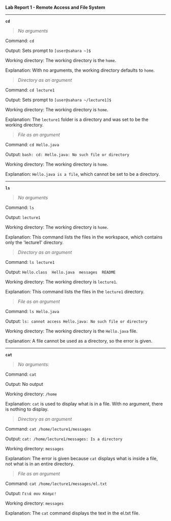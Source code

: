 **Lab Report 1 - Remote Access and File System**

---

**`cd`**

> *No arguments* 

Command: `cd`

Output: Sets prompt to `[user@sahara ~]$`

Working directory: The working directory is the `home`.

Explanation: With no arguments, the working directory defaults to `home`.

> *Directory as an argument*

Command: `cd lecture1`

Output: Sets prompt to `[user@sahara ~/lecture1]$`

Working directory: The working directory is `home`.

Explanation: The `lecture1` folder is a directory and was set to be the working directory.

> *File as an argument*

Command: `cd Hello.java`

Output:  `bash: cd: Hello.java: No such file or directory`

Working directory: The working directory is `home`.

Explanation: `Hello.java is a file`, which cannot be set to be a directory. 

---

**`ls`**

> *No arguments* 

Command: `ls`

Output: `lecture1`

Working directory: The working directory is `home`.

Explanation: This command lists the files in the workspace, which contains only the 'lecture1' directory. 

> *Directory as an argument*

Command: `ls lecture1`

Output: `Hello.class  Hello.java  messages  README`

Working directory: The working directory is `lecture1`.

Explanation: This command lists the files in the `lecture1` directory.

> *File as an argument*

Command: `ls Hello.java`

Output: `ls: cannot access Hello.java: No such file or directory`

Working directory: The working directory is the `Hello.java` file.

Explanation: A file cannot be used as a directory, so the error is given.

---

**`cat`**

> *No arguments:* 

Command: `cat`

Output: No output

Working directory: `/home`

Explanation: `cat` is used to display what is in a file. With no argument, there is nothing to display. 

> *Directory as an argument*

Command: `cat /home/lecture1/messages`

Output: `cat: /home/lecture1/messages: Is a directory`

Working directory: `messages`

Explanation: The error is given because `cat` displays what is inside a file, not what is in an entire directory.

> *File as an argument*

Command: `cat /home/lecture1/messages/el.txt`

Output: `Γειά σου Κόσμε!`

Working directory: `messages`

Explanation: The `cat` command displays the text in the el.txt file.








